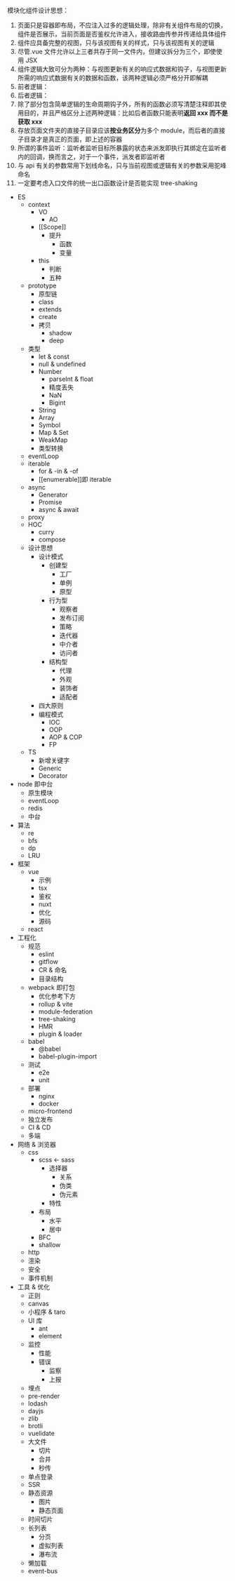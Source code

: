 模块化组件设计思想：

1. 页面只是容器即布局，不应注入过多的逻辑处理，除非有关组件布局的切换，组件是否展示，当前页面是否鉴权允许进入，接收路由传参并传递给具体组件
2. 组件应具备完整的视图，只与该视图有关的样式，只与该视图有关的逻辑
3. 尽管.vue 文件允许以上三者共存于同一文件内，但建议拆分为三个，即使使用 JSX
4. 组件逻辑大致可分为两种：与视图更新有关的响应式数据和钩子，与视图更新所需的响应式数据有关的数据和函数，该两种逻辑必须严格分开即解耦
5. 前者逻辑：
6. 后者逻辑：
7. 除了部分包含简单逻辑的生命周期钩子外，所有的函数必须写清楚注释即其使用目的，并且严格区分上述两种逻辑：比如后者函数只能表明**返回 xxx **而不是**获取 xxx**
8. 存放页面文件夹的直接子目录应该**按业务区分**为多个 module，而后者的直接子目录才是真正的页面，即上述的容器
9. 所谓的事件监听：监听者监听目标所暴露的状态来派发即执行其绑定在监听者内的回调，换而言之，对于一个事件，派发者即监听者
10. 与 api 有关的参数常用下划线命名，只与当前视图或逻辑有关的参数采用驼峰命名
11. 一定要考虑入口文件的统一出口函数设计是否能实现 tree-shaking

- ES
  - context
    - VO
      - AO
    - [[Scope]]
      - 提升
        - 函数
        - 变量
    - this
      - 判断
      - 五种
  - prototype
    - 原型链
    - class
    - extends
    - create
    - 拷贝
      - shadow
      - deep
  - 类型
    - let & const
    - null & undefined
    - Number
      - parseInt & float
      - 精度丢失
      - NaN
      - Bigint
    - String
    - Array
    - Symbol
    - Map & Set
    - WeakMap
    - 类型转换
  - eventLoop
  - iterable
    - for & -in & -of
    - [[enumerable]]即 iterable
  - async
    - Generator
    - Promise
    - async & await
  - proxy
  - HOC
    - curry
    - compose
  - 设计思想
    - 设计模式
      - 创建型
        - 工厂
        - 单例
        - 原型
      - 行为型
        - 观察者
        - 发布订阅
        - 策略
        - 迭代器
        - 中介者
        - 访问者
      - 结构型
        - 代理
        - 外观
        - 装饰者
        - 适配者
    - 四大原则
    - 编程模式
      - IOC
      - OOP
      - AOP & COP
      - FP
  - TS
    - 新增关键字
    - Generic
    - Decorator
- node 即中台
  - 原生模块
  - eventLoop
  - redis
  - 中台
- 算法
  - re
  - bfs
  - dp
  - LRU
- 框架
  - vue
    - 示例
    - tsx
    - 鉴权
    - nuxt
    - 优化
    - 源码
  - react
- 工程化
  - 规范
    - eslint
    - gitflow
    - CR & 命名
    - 目录结构
  - webpack 即打包
    - 优化参考下方
    - rollup & vite
    - module-federation
    - tree-shaking
    - HMR
    - plugin & loader
  - babel
    - @babel
    - babel-plugin-import
  - 测试
    - e2e
    - unit
  - 部署
    - nginx
    - docker
  - micro-frontend
  - 独立发布
  - CI & CD
  - 多端
- 网络 & 浏览器
  - css
    - scss <- sass
      - 选择器
        - 关系
        - 伪类
        - 伪元素
      - 特性
    - 布局
      - 水平
      - 居中
    - BFC
    - shallow
  - http
  - 渲染
  - 安全
  - 事件机制
- 工具 & 优化
  - 正则
  - canvas
  - 小程序 & taro
  - UI 库
    - ant
    - element
  - 监控
    - 性能
    - 错误
      - 监察
      - 上报
  - 埋点
  - pre-render
  - lodash
  - dayjs
  - zlib
  - brotli
  - vuelidate
  - 大文件
    - 切片
    - 合并
    - 秒传
  - 单点登录
  - SSR
  - 静态资源
    - 图片
    - 静态页面
  - 时间切片
  - 长列表
    - 分页
    - 虚拟列表
    - 瀑布流
  - 懒加载
  - event-bus
